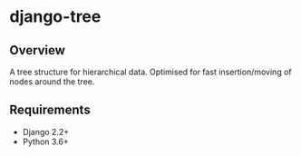 # django-tree

## Overview

A tree structure for hierarchical data. Optimised for fast insertion/moving of nodes around the tree.


## Requirements

* Django 2.2+
* Python 3.6+
